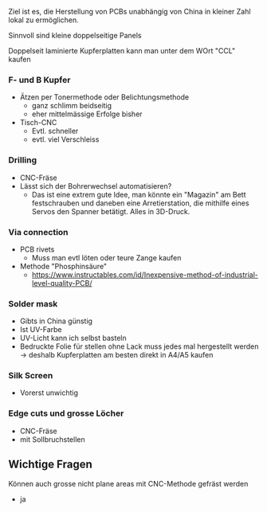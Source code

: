 Ziel ist es, die Herstellung von PCBs unabhängig von China in kleiner Zahl lokal zu ermöglichen.

Sinnvoll sind kleine doppelseitige Panels

Doppelseit laminierte Kupferplatten kann man unter dem WOrt "CCL" kaufen

### F- und B Kupfer
- Ätzen per Tonermethode oder Belichtungsmethode
  - ganz schlimm beidseitig
  - eher mittelmässige Erfolge bisher
- Tisch-CNC
  - Evtl. schneller
  - evtl. viel Verschleiss

### Drilling
- CNC-Fräse
- Lässt sich der Bohrerwechsel automatisieren?
  - Das ist eine extrem gute Idee, man könnte ein "Magazin" am Bett festschrauben und daneben eine Arretierstation, die mithilfe eines Servos den Spanner betätigt. Alles in 3D-Druck.

### Via connection
- PCB rivets
  - Muss man evtl löten oder teure Zange kaufen
- Methode "Phosphinsäure"
  - https://www.instructables.com/id/Inexpensive-method-of-industrial-level-quality-PCB/

### Solder mask
- Gibts in China günstig
- Ist UV-Farbe
- UV-Licht kann ich selbst basteln
- Bedruckte Folie für stellen ohne Lack muss jedes mal hergestellt werden -> deshalb Kupferplatten am besten direkt in A4/A5 kaufen

### Silk Screen
- Vorerst unwichtig

### Edge cuts und grosse Löcher
- CNC-Fräse
- mit Sollbruchstellen

## Wichtige Fragen
Können auch grosse nicht plane areas mit CNC-Methode gefräst werden
- ja
